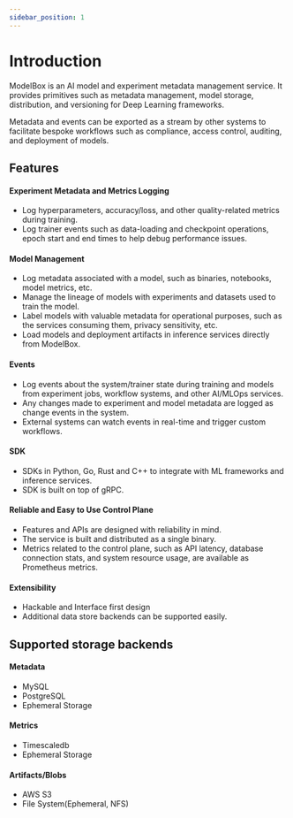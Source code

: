 ```yaml
---
sidebar_position: 1
---
```


# Introduction

ModelBox is an AI model and experiment metadata management service. It provides primitives such as metadata management, model storage, distribution, and versioning for Deep Learning frameworks.

Metadata and events can be exported as a stream by other systems to facilitate bespoke workflows such as compliance, access control, auditing, and deployment of models.

## Features
#### Experiment Metadata and Metrics Logging
- Log hyperparameters, accuracy/loss, and other quality-related metrics during training.
- Log trainer events such as data-loading and checkpoint operations, epoch start and end times to help debug performance issues.

#### Model Management
- Log metadata associated with a model, such as binaries, notebooks, model metrics, etc.
- Manage the lineage of models with experiments and datasets used to train the model.
- Label models with valuable metadata for operational purposes, such as the services consuming them, privacy sensitivity, etc.
- Load models and deployment artifacts in inference services directly from ModelBox.

#### Events
- Log events about the system/trainer state during training and models from experiment jobs, workflow systems, and other AI/MLOps services.
- Any changes made to experiment and model metadata are logged as change events in the system. 
- External systems can watch events in real-time and trigger custom workflows.

#### SDK
- SDKs in Python, Go, Rust and C++ to integrate with ML frameworks and inference services.
- SDK is built on top of gRPC.

#### Reliable and Easy to Use Control Plane
- Features and APIs are designed with reliability in mind.
- The service is built and distributed as a single binary.
- Metrics related to the control plane, such as API latency, database connection stats, and system resource usage, are available as Prometheus metrics.

#### Extensibility
- Hackable and Interface first design 
- Additional data store backends can be supported easily.

## Supported storage backends

#### Metadata 
- MySQL
- PostgreSQL
- Ephemeral Storage

#### Metrics 
- Timescaledb
- Ephemeral Storage

#### Artifacts/Blobs
- AWS S3
- File System(Ephemeral, NFS)
